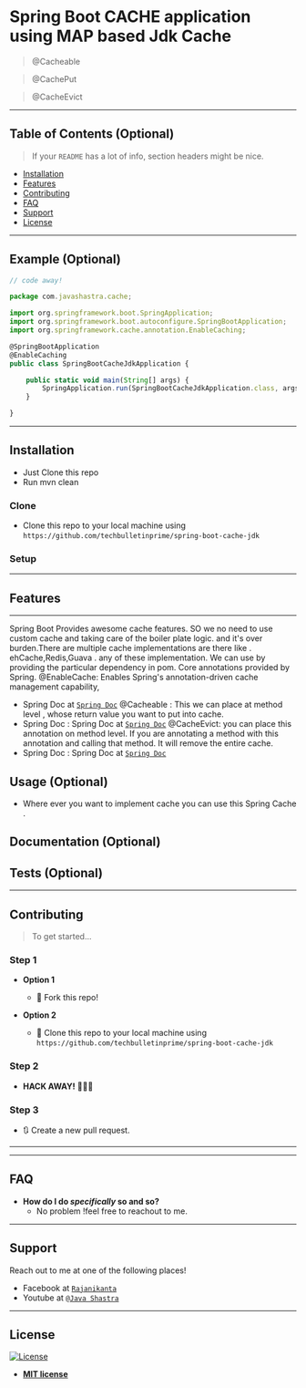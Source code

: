 

# Spring Boot CACHE application using MAP based Jdk Cache

>@Cacheable

>@CachePut

>@CacheEvict

---

## Table of Contents (Optional)

> If your `README` has a lot of info, section headers might be nice.

- [Installation](#installation)
- [Features](#features)
- [Contributing](#contributing)
- [FAQ](#faq)
- [Support](#support)
- [License](#license)


---

## Example (Optional)

```javascript
// code away!

package com.javashastra.cache;

import org.springframework.boot.SpringApplication;
import org.springframework.boot.autoconfigure.SpringBootApplication;
import org.springframework.cache.annotation.EnableCaching;

@SpringBootApplication
@EnableCaching
public class SpringBootCacheJdkApplication {

	public static void main(String[] args) {
		SpringApplication.run(SpringBootCacheJdkApplication.class, args);
	}

}


```

---

## Installation

- Just Clone this repo
- Run mvn clean

### Clone

- Clone this repo to your local machine using `https://github.com/techbulletinprime/spring-boot-cache-jdk`

### Setup

---

## Features
---
Spring Boot Provides awesome cache features. SO we no need to use custom  cache and taking care of the boiler plate logic.
and it's over burden.There are multiple cache implementations are there like . ehCache,Redis,Guava . any of these implementation.
We can use by providing the particular dependency in pom.
Core annotations provided by Spring.
@EnableCache: Enables Spring's annotation-driven cache management capability,
- Spring Doc at <a href="https://docs.spring.io/spring-framework/docs/current/javadoc-api/org/springframework/cache/annotation/EnableCaching.html" target="_blank">`Spring Doc`</a>
@Cacheable : This we can place at method level , whose return value you want to put into cache.
- Spring Doc : Spring Doc at <a href="https://docs.spring.io/spring-framework/docs/current/javadoc-api/org/springframework/cache/annotation/Cacheable.html" target="_blank">`Spring Doc`</a>
@CacheEvict: you can place this annotation on method level. If you are annotating  a method with this annotation and calling that method.
It will remove the entire cache.
- Spring Doc : Spring Doc at <a href="https://docs.spring.io/spring-framework/docs/current/javadoc-api/org/springframework/cache/annotation/CacheEvict.html" target="_blank">`Spring Doc`</a>

## Usage (Optional)
- Where ever you want to implement cache you can use this Spring Cache .
## Documentation (Optional)

## Tests (Optional)

---

## Contributing

> To get started...

### Step 1

- **Option 1**
    - 🍴 Fork this repo!

- **Option 2**
    - 👯 Clone this repo to your local machine using `https://github.com/techbulletinprime/spring-boot-cache-jdk`

### Step 2

- **HACK AWAY!** 🔨🔨🔨

### Step 3

- 🔃 Create a new pull request.

---
---

## FAQ

- **How do I do *specifically* so and so?**
    - No problem !feel free to reachout to me.

---

## Support

Reach out to me at one of the following places!

- Facebook at <a href="https://www.facebook.com/rajanikanta.pradhan1" target="_blank">`Rajanikanta`</a>
- Youtube at <a href="https://www.youtube.com/c/javashastra" target="_blank">`@Java Shastra`</a>


---


## License

[![License](http://img.shields.io/:license-mit-blue.svg?style=flat-square)](http://badges.mit-license.org)

- **[MIT license](http://opensource.org/licenses/mit-license.php)**
